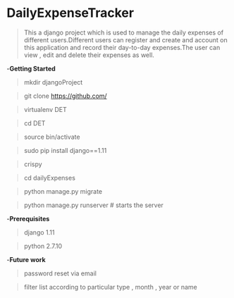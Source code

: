 # DailyExpenseTracker

>This a django project which is used to manage the daily expenses of different users.Different users can register and create and account on this application and record their day-to-day expenses.The user can view , edit and delete their expenses as well.



-**Getting Started**

>mkdir djangoProject

>git clone https://github.com/

>virtualenv DET

>cd DET

>source bin/activate

>sudo pip install django==1.11

>crispy

>cd dailyExpenses

>python manage.py migrate

>python manage.py runserver # starts the server 




-**Prerequisites**
>django 1.11

>python 2.7.10



-**Future work**
>password reset via email

>filter list according to particular type , month , year or name

